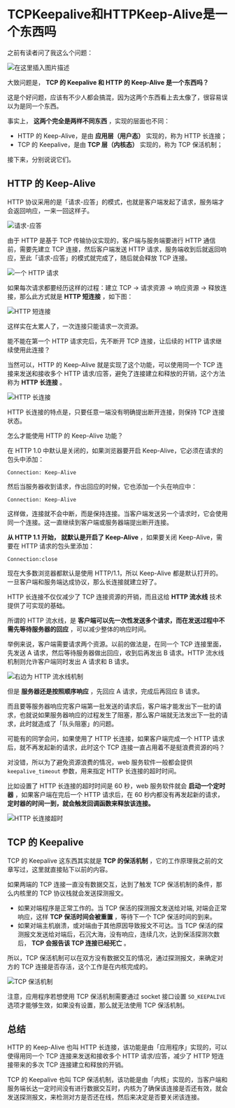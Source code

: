 # TCPKeepalive和HTTPKeep-Alive是一个东西吗

之前有读者问了我这么个问题：

![在这里插入图片描述](./assets/TCPKeepalive和HTTPKeep-Alive是一个东西吗/1.png)

大致问题是， **TCP 的 Keepalive 和 HTTP 的 Keep-Alive 是一个东西吗？**  

这是个好问题，应该有不少人都会搞混，因为这两个东西看上去太像了，很容易误以为是同一个东西。

事实上， **这两个完全是两样不同东西** ，实现的层面也不同：

- HTTP 的 Keep-Alive，是由 **应用层（用户态）**  实现的，称为 HTTP 长连接；
- TCP 的 Keepalive，是由  **TCP 层（内核态）**  实现的，称为 TCP 保活机制；

接下来，分别说说它们。

## HTTP 的 Keep-Alive

HTTP 协议采用的是「请求-应答」的模式，也就是客户端发起了请求，服务端才会返回响应，一来一回这样子。

![请求-应答](./assets/TCPKeepalive和HTTPKeep-Alive是一个东西吗/2.png)

由于 HTTP 是基于 TCP 传输协议实现的，客户端与服务端要进行 HTTP 通信前，需要先建立 TCP 连接，然后客户端发送 HTTP 请求，服务端收到后就返回响应，至此「请求-应答」的模式就完成了，随后就会释放 TCP 连接。

![一个 HTTP 请求](./assets/TCPKeepalive和HTTPKeep-Alive是一个东西吗/3.png)

如果每次请求都要经历这样的过程：建立 TCP -> 请求资源 -> 响应资源 -> 释放连接，那么此方式就是  **HTTP 短连接** ，如下图：

![HTTP 短连接](./assets/TCPKeepalive和HTTPKeep-Alive是一个东西吗/4.png)

这样实在太累人了，一次连接只能请求一次资源。

能不能在第一个 HTTP 请求完后，先不断开 TCP 连接，让后续的 HTTP 请求继续使用此连接？

当然可以，HTTP 的 Keep-Alive 就是实现了这个功能，可以使用同一个 TCP 连接来发送和接收多个 HTTP 请求/应答，避免了连接建立和释放的开销，这个方法称为  **HTTP 长连接** 。

![HTTP 长连接](./assets/TCPKeepalive和HTTPKeep-Alive是一个东西吗/5.png)

HTTP 长连接的特点是，只要任意一端没有明确提出断开连接，则保持 TCP 连接状态。

怎么才能使用 HTTP 的 Keep-Alive 功能？

在 HTTP 1.0 中默认是关闭的，如果浏览器要开启 Keep-Alive，它必须在请求的包头中添加：

```text
Connection: Keep-Alive
```

然后当服务器收到请求，作出回应的时候，它也添加一个头在响应中：

```text
Connection: Keep-Alive
```

这样做，连接就不会中断，而是保持连接。当客户端发送另一个请求时，它会使用同一个连接。这一直继续到客户端或服务器端提出断开连接。

 **从 HTTP 1.1 开始， 就默认是开启了 Keep-Alive** ，如果要关闭 Keep-Alive，需要在 HTTP 请求的包头里添加：

```text
Connection:close
```

现在大多数浏览器都默认是使用 HTTP/1.1，所以 Keep-Alive 都是默认打开的。一旦客户端和服务端达成协议，那么长连接就建立好了。

HTTP 长连接不仅仅减少了 TCP 连接资源的开销，而且这给  **HTTP 流水线** 技术提供了可实现的基础。

所谓的 HTTP 流水线，是 **客户端可以先一次性发送多个请求，而在发送过程中不需先等待服务器的回应** ，可以减少整体的响应时间。

举例来说，客户端需要请求两个资源。以前的做法是，在同一个 TCP 连接里面，先发送 A 请求，然后等待服务器做出回应，收到后再发出 B 请求。HTTP 流水线机制则允许客户端同时发出 A 请求和 B 请求。

![右边为 HTTP 流水线机制](./assets/TCPKeepalive和HTTPKeep-Alive是一个东西吗/6.png)

但是 **服务器还是按照顺序响应** ，先回应 A 请求，完成后再回应 B 请求。

而且要等服务器响应完客户端第一批发送的请求后，客户端才能发出下一批的请求，也就说如果服务器响应的过程发生了阻塞，那么客户端就无法发出下一批的请求，此时就造成了「队头阻塞」的问题。

可能有的同学会问，如果使用了 HTTP 长连接，如果客户端完成一个 HTTP 请求后，就不再发起新的请求，此时这个 TCP 连接一直占用着不是挺浪费资源的吗？

对没错，所以为了避免资源浪费的情况，web 服务软件一般都会提供 `keepalive_timeout` 参数，用来指定 HTTP 长连接的超时时间。

比如设置了 HTTP 长连接的超时时间是 60 秒，web 服务软件就会 **启动一个定时器** ，如果客户端在完后一个 HTTP 请求后，在 60 秒内都没有再发起新的请求， **定时器的时间一到，就会触发回调函数来释放该连接。**  

![HTTP 长连接超时](./assets/TCPKeepalive和HTTPKeep-Alive是一个东西吗/7.png)

## TCP 的 Keepalive

TCP 的 Keepalive 这东西其实就是  **TCP 的保活机制** ，它的工作原理我之前的文章写过，这里就直接贴下以前的内容。

如果两端的 TCP 连接一直没有数据交互，达到了触发 TCP 保活机制的条件，那么内核里的 TCP 协议栈就会发送探测报文。

- 如果对端程序是正常工作的。当 TCP 保活的探测报文发送给对端, 对端会正常响应，这样  **TCP 保活时间会被重置** ，等待下一个 TCP 保活时间的到来。
- 如果对端主机崩溃，或对端由于其他原因导致报文不可达。当 TCP 保活的探测报文发送给对端后，石沉大海，没有响应，连续几次，达到保活探测次数后， **TCP 会报告该 TCP 连接已经死亡** 。

所以，TCP 保活机制可以在双方没有数据交互的情况，通过探测报文，来确定对方的 TCP 连接是否存活，这个工作是在内核完成的。

![TCP 保活机制](./assets/TCPKeepalive和HTTPKeep-Alive是一个东西吗/8.png)

注意，应用程序若想使用 TCP 保活机制需要通过 socket 接口设置 `SO_KEEPALIVE` 选项才能够生效，如果没有设置，那么就无法使用 TCP 保活机制。

## 总结

HTTP 的 Keep-Alive 也叫 HTTP 长连接，该功能是由「应用程序」实现的，可以使得用同一个 TCP 连接来发送和接收多个 HTTP 请求/应答，减少了 HTTP 短连接带来的多次 TCP 连接建立和释放的开销。

TCP 的 Keepalive 也叫 TCP 保活机制，该功能是由「内核」实现的，当客户端和服务端长达一定时间没有进行数据交互时，内核为了确保该连接是否还有效，就会发送探测报文，来检测对方是否还在线，然后来决定是否要关闭该连接。
